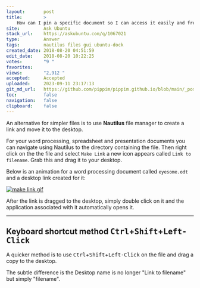 ```yaml
---
layout:       post
title:        >
    How can I pin a specific document so I can access it easily and frequently?
site:         Ask Ubuntu
stack_url:    https://askubuntu.com/q/1067021
type:         Answer
tags:         nautilus files gui ubuntu-dock
created_date: 2018-08-20 04:51:59
edit_date:    2018-08-20 10:22:25
votes:        "9 "
favorites:    
views:        "2,912 "
accepted:     Accepted
uploaded:     2023-09-11 23:17:13
git_md_url:   https://github.com/pippim/pippim.github.io/blob/main/_posts/2018/2018-08-20-How-can-I-pin-a-specific-document-so-I-can-access-it-easily-and-frequently_.md
toc:          false
navigation:   false
clipboard:    false
---
```


An alternative for simpler files is to use **Nautilus** file manager to create a link and move it to the desktop.

For your word processing, spreadsheet and presentation documents you can navigate using Nautilus to the directory containing the file. Then right click on the the file and select `Make Link` a new icon appears called `Link to filename`. Grab this and drag it to your desktop.

Below is an animation for a word processing document called `eyesome.odt` and a desktop link created for it:

[![make link.gif][1]][1]

After the link is dragged to the desktop, simply double click on it and the application associated with it automatically opens it.


----------

## Keyboard shortcut method <kbd>Ctrl</kbd>+<kbd>Shift</kbd>+<kbd>Left-Click</kbd>

A quicker method is to use <kbd>Ctrl</kbd>+<kbd>Shift</kbd>+<kbd>Left-Click</kbd> on the file and drag a copy to the desktop.

The subtle difference is the Desktop name is no longer "Link to filename" but simply "filename".

  [1]: https://i.stack.imgur.com/6dx9E.gif
